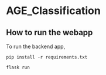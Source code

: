 # AGE_Classification

[//]: # (AGE classification &#40;Age, Gender, and Ethnicity&#41; is my graduation deep learning project that detect's a person's AGE given a facial image.)

[//]: # ()
[//]: # (All code for model training can be found in the full code notebook.)

## How to run the webapp

To run the backend app,

```
pip install -r requirements.txt
```

```
flask run
```
